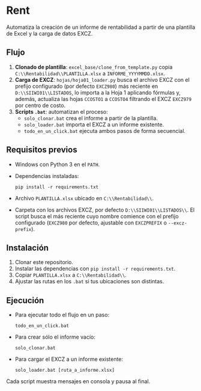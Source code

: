 # Rent

Automatiza la creación de un informe de rentabilidad a partir de una plantilla de Excel y la carga de datos EXCZ.

## Flujo

1. **Clonado de plantilla**: `excel_base/clone_from_template.py` copia `C:\\Rentabilidad\\PLANTILLA.xlsx` a `INFORME_YYYYMMDD.xlsx`.
2. **Carga de EXCZ**: `hojas/hoja01_loader.py` busca el archivo EXCZ con el prefijo configurado (por defecto `EXCZ980`) más reciente en `D:\\SIIWI01\\LISTADOS`, lo importa a la Hoja 1 aplicando fórmulas y, además, actualiza las hojas `CCOSTO1` a `CCOSTO4` filtrando el EXCZ `EXCZ979` por centro de costo.
3. **Scripts `.bat`**: automatizan el proceso:
   - `solo_clonar.bat` crea el informe a partir de la plantilla.
   - `solo_loader.bat` importa el EXCZ a un informe existente.
   - `todo_en_un_click.bat` ejecuta ambos pasos de forma secuencial.

## Requisitos previos

- Windows con Python 3 en el `PATH`.
- Dependencias instaladas:

  ```
  pip install -r requirements.txt
  ```
- Archivo `PLANTILLA.xlsx` ubicado en `C:\\Rentabilidad\\`.
- Carpeta con los archivos EXCZ, por defecto `D:\\SIIWI01\\LISTADOS\\`. El script busca el más reciente cuyo nombre comience con el prefijo configurado (`EXCZ980` por defecto, ajustable con `EXCZPREFIX` o `--excz-prefix`).

## Instalación

1. Clonar este repositorio.
2. Instalar las dependencias con `pip install -r requirements.txt`.
3. Copiar `PLANTILLA.xlsx` a `C:\\Rentabilidad\\`.
4. Ajustar las rutas en los `.bat` si tus ubicaciones son distintas.

## Ejecución

- Para ejecutar todo el flujo en un paso:

  ```
  todo_en_un_click.bat
  ```

- Para crear sólo el informe vacío:

  ```
  solo_clonar.bat
  ```

- Para cargar el EXCZ a un informe existente:

  ```
  solo_loader.bat [ruta_a_informe.xlsx]
  ```

Cada script muestra mensajes en consola y pausa al final.
